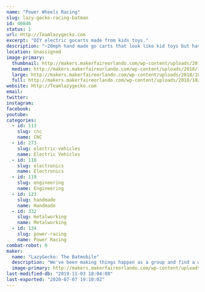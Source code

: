 ```yaml
---
name: "Power Wheels Racing"
slug: lazy-gecko-racing-batman
id: 40846
status: 1
url: Http://Teamlazygecko.com
excerpt: "DIY electric gocarts made from kids toys."
description: "~20mph hand made go carts that look like kid toys but have modern car tech inside. Come chat with a racer inbetween races and get to know what it takes to race."
location: Unassigned
image-primary:
  thumbnail: http://makers.makerfaireorlando.com/wp-content/uploads/2018/10/batman3-150x150.jpg
  medium: http://makers.makerfaireorlando.com/wp-content/uploads/2018/10/batman3-300x200.jpg
  large: http://makers.makerfaireorlando.com/wp-content/uploads/2018/10/batman3.jpg
  full: http://makers.makerfaireorlando.com/wp-content/uploads/2018/10/batman3.jpg
website: Http://Teamlazygecko.com
email: 
twitter: 
instagram: 
facebook: 
youtube: 
categories:
  - id: 113
    slug: cnc
    name: CNC
  - id: 273
    slug: electric-vehicles
    name: Electric Vehicles
  - id: 118
    slug: electronics
    name: Electronics
  - id: 119
    slug: engineering
    name: Engineering
  - id: 123
    slug: handmade
    name: Handmade
  - id: 332
    slug: metalworking
    name: Metalworking
  - id: 134
    slug: power-racing
    name: Power Racing
combat-robot: 0
maker:
  name: "LazyGecko: The Batmobile"
  description: "We've been making things happen as a group and find a way to continue as our members spread out across the country."
  image-primary: http://makers.makerfaireorlando.com/wp-content/uploads/2018/10/batman4.jpg
last-modified-db: "2019-11-03 18:04:08"
last-exported: "2020-07-07 19:10:02"
---
```

